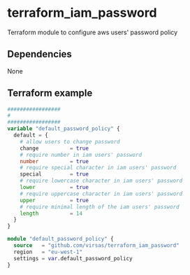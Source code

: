 # terraform_iam_password

Terraform module to configure aws users' password policy

## Dependencies

None

## Terraform example

``` terraform
#################
#
#################
variable "default_password_policy" { 
  default = { 
    # allow users to change password
    change          = true
    # require number in iam users' password
    number          = true
    # require special character in iam users' password
    special         = true
    # require lowercase character in iam users' password
    lower           = true
    # require uppercase character in iam users' password
    upper           = true
    # require minimal length of the iam users' password
    length          = 14
  } 
}

module "default_password_policy" {
  source   = "github.com/virsas/terraform_iam_password"
  region   = "eu-west-1"
  settings = var.default_password_policy
}
```
